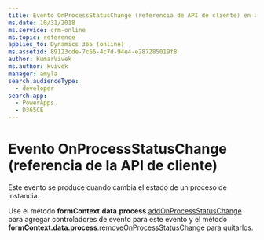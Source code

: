 ```yaml
---
title: Evento OnProcessStatusChange (referencia de API de cliente) en aplicaciones basadas en modelos | MicrosoftDocs
ms.date: 10/31/2018
ms.service: crm-online
ms.topic: reference
applies_to: Dynamics 365 (online)
ms.assetid: 89123cde-7c66-4c7d-94e4-e287285019f8
author: KumarVivek
ms.author: kvivek
manager: amyla
search.audienceType:
  - developer
search.app:
  - PowerApps
  - D365CE
---
```

# <a name="onprocessstatuschange-event-client-api-reference"></a>Evento OnProcessStatusChange (referencia de la API de cliente)



Este evento se produce cuando cambia el estado de un proceso de instancia. 

Use el método **formContext.data.process**.[addOnProcessStatusChange](../formContext-data-process/eventhandlers/addOnProcessStatusChange.md) para agregar controladores de evento para este evento y el método **formContext.data.process**.[removeOnProcessStatusChange](../formContext-data-process/eventhandlers/removeOnProcessStatusChange.md) para quitarlos. 




